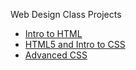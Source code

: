 Web Design Class Projects

<ul>
    <li><a href="Intro-HTML/" target="_blank">Intro to HTML</a></li>
    <li><a href="html5-css/" target="_blank">HTML5 and Intro to CSS</a></li>
    <li><a href="advanced_css/" target="_blank">Advanced CSS</a></li>
   

</ul>
